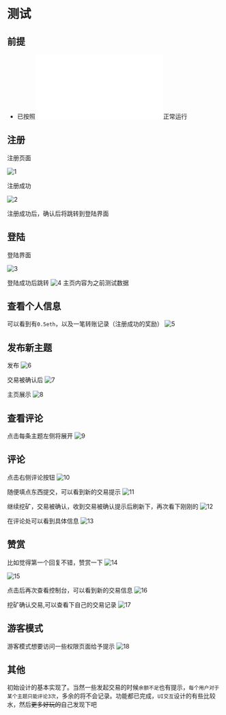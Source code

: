 # 测试

## 前提
* 已按照![使用说明](使用说明.md)正常运行

## 注册

注册页面

![1](../images/signup.png)

注册成功

![2](../images/signupS.png)

注册成功后，确认后将跳转到登陆界面

## 登陆

登陆界面

![3](../images/login.png)

登陆成功后跳转
![4](../images/loginS.png)
主页内容为之前测试数据

## 查看个人信息
可以看到有`0.5eth`，以及一笔转账记录（注册成功的奖励）
![5](../images/info.png)

## 发布新主题

发布
![6](../images/new0.png)

交易被确认后
![7](../images/new1.png)

主页展示
![8](../images/new2.png)

## 查看评论

点击每条主题左侧将展开
![9](../images/show0.png)

## 评论

点击右侧评论按钮
![10](../images/show1.png)

随便填点东西提交，可以看到新的交易提示
![11](../images/show2.png)

继续挖矿，交易被确认，收到交易被确认提示后刷新下，再次看下刚刚的
![12](../images/show3.png)

在评论处可以看到具体信息
![13](../images/show4.png)

## 赞赏

比如觉得第一个回复不错，赞赏一下
![14](../images/pay0.png)

![15](../images/pay1.png)

点击后再次查看控制台，可以看到新的交易信息
![16](../images/pay2.png)

挖矿确认交易,可以查看下自己的交易记录
![17](../images/pay3.png)


## 游客模式
游客模式想要访问一些权限页面给予提示
![18](../images/tour.png)

## 其他
初始设计的基本实现了。当然一些发起交易的时候`余额不足`也有提示，`每个用户对于某个主题只能评论3次`，多余的将不会记录。功能都已完成，`UI交互`设计的有些比较水，然后~~更多好玩的~~自己发现下吧